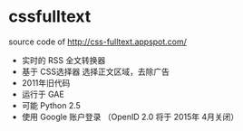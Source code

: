 # cssfulltext
source code of http://css-fulltext.appspot.com/

- 实时的 RSS 全文转换器
- 基于 CSS选择器 选择正文区域，去除广告
- 2011年旧代码
- 运行于 GAE
- 可能 Python 2.5
- 使用 Google 账户登录 （OpenID 2.0 将于 2015年 4月关闭）
